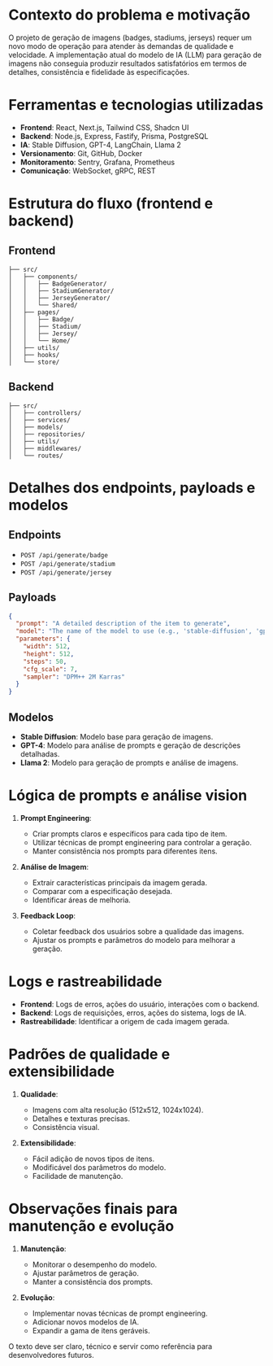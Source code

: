 # Contexto do problema e motivação

O projeto de geração de imagens (badges, stadiums, jerseys) requer um novo modo de operação para atender às demandas de qualidade e velocidade. A implementação atual do modelo de IA (LLM) para geração de imagens não conseguia produzir resultados satisfatórios em termos de detalhes, consistência e fidelidade às especificações.

# Ferramentas e tecnologias utilizadas

- **Frontend**: React, Next.js, Tailwind CSS, Shadcn UI
- **Backend**: Node.js, Express, Fastify, Prisma, PostgreSQL
- **IA**: Stable Diffusion, GPT-4, LangChain, Llama 2
- **Versionamento**: Git, GitHub, Docker
- **Monitoramento**: Sentry, Grafana, Prometheus
- **Comunicação**: WebSocket, gRPC, REST

# Estrutura do fluxo (frontend e backend)

## Frontend

```
├── src/
│   ├── components/
│   │   ├── BadgeGenerator/
│   │   ├── StadiumGenerator/
│   │   ├── JerseyGenerator/
│   │   └── Shared/
│   ├── pages/
│   │   ├── Badge/
│   │   ├── Stadium/
│   │   ├── Jersey/
│   │   └── Home/
│   ├── utils/
│   ├── hooks/
│   └── store/
```

## Backend

```
├── src/
│   ├── controllers/
│   ├── services/
│   ├── models/
│   ├── repositories/
│   ├── utils/
│   ├── middlewares/
│   └── routes/
```

# Detalhes dos endpoints, payloads e modelos

## Endpoints

- `POST /api/generate/badge`
- `POST /api/generate/stadium`
- `POST /api/generate/jersey`

## Payloads

```json
{
  "prompt": "A detailed description of the item to generate",
  "model": "The name of the model to use (e.g., 'stable-diffusion', 'gpt-4')",
  "parameters": {
    "width": 512,
    "height": 512,
    "steps": 50,
    "cfg_scale": 7,
    "sampler": "DPM++ 2M Karras"
  }
}
```

## Modelos

- **Stable Diffusion**: Modelo base para geração de imagens.
- **GPT-4**: Modelo para análise de prompts e geração de descrições detalhadas.
- **Llama 2**: Modelo para geração de prompts e análise de imagens.

# Lógica de prompts e análise vision

1. **Prompt Engineering**:
   - Criar prompts claros e específicos para cada tipo de item.
   - Utilizar técnicas de prompt engineering para controlar a geração.
   - Manter consistência nos prompts para diferentes itens.

2. **Análise de Imagem**:
   - Extrair características principais da imagem gerada.
   - Comparar com a especificação desejada.
   - Identificar áreas de melhoria.

3. **Feedback Loop**:
   - Coletar feedback dos usuários sobre a qualidade das imagens.
   - Ajustar os prompts e parâmetros do modelo para melhorar a geração.

# Logs e rastreabilidade

- **Frontend**: Logs de erros, ações do usuário, interações com o backend.
- **Backend**: Logs de requisições, erros, ações do sistema, logs de IA.
- **Rastreabilidade**: Identificar a origem de cada imagem gerada.

# Padrões de qualidade e extensibilidade

1. **Qualidade**:
   - Imagens com alta resolução (512x512, 1024x1024).
   - Detalhes e texturas precisas.
   - Consistência visual.

2. **Extensibilidade**:
   - Fácil adição de novos tipos de itens.
   - Modificável dos parâmetros do modelo.
   - Facilidade de manutenção.

# Observações finais para manutenção e evolução

1. **Manutenção**:
   - Monitorar o desempenho do modelo.
   - Ajustar parâmetros de geração.
   - Manter a consistência dos prompts.

2. **Evolução**:
   - Implementar novas técnicas de prompt engineering.
   - Adicionar novos modelos de IA.
   - Expandir a gama de itens geráveis.

O texto deve ser claro, técnico e servir como referência para desenvolvedores futuros. 